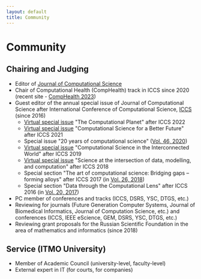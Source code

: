 ```yaml
---
layout: default
title: Community
---
```


# Community

## Chairing and Judging

- Editor of [Journal of Computational Science](https://www.journals.elsevier.com/journal-of-computational-science)
- Chair of Computational Health (CompHealth) track in ICCS since 2020 (recent site - [CompHealth 2023](https://sites.google.com/view/comp-health-2023/))
- Guest editor of the annual special issue of Journal of Computational Science after International Conference of Computational Science, [ICCS](https://www.iccs-meeting.org/) (since 2016)
	- [Virtual special issue](https://www.sciencedirect.com/journal/journal-of-computational-science/special-issue/10PMHNRTF9G) "The Computational Planet" after ICCS 2022
	- [Virtual special issue](https://www.sciencedirect.com/journal/journal-of-computational-science/special-issue/10JWTQSD3Z9) "Computational Science for a Better Future" after ICCS 2021
	- Special issue "20 years of computational science" ([Vol. 46, 2020](https://www.sciencedirect.com/journal/journal-of-computational-science/vol/46/suppl/C))
	- [Virtual special issue](https://www.sciencedirect.com/journal/journal-of-computational-science/special-issue/107VGC0STDL) "Computational Science in the Interconnected World" after ICCS 2019
	- [Virtual special issue](https://www.sciencedirect.com/journal/journal-of-computational-science/special-issue/10V7TQJ3R74) "Science at the intersection of data, modelling, and computation" after ICCS 2018
	- Special section "The art of computational science: Bridging gaps – forming alloys" after ICCS 2017 (in [Vol. 26, 2018](https://www.sciencedirect.com/journal/journal-of-computational-science/vol/26))
	- Special section "Data through the Computational Lens" after ICCS 2016 (in [Vol. 20, 2017](https://www.sciencedirect.com/journal/journal-of-computational-science/vol/20))
- PC member of conferences and tracks (ICCS, DSRS, YSC, DTGS, etc.)
- Reviewing for journals (Future Generation Computer Systems, Journal of Biomedical Informatics, Journal of Computation Science, etc.) and conferences (ICCS, IEEE eScience, GEM, DSRS, YSC, DTGS, etc.)
- Reviewing grant proposals for the Russian Scientific Foundation in the area of mathematics and informatics (since 2018)

## Service (ITMO University)

- Member of Academic Council (university-level, faculty-level)
- External expert in IT (for courts, for companies)